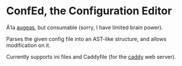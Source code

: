 # ConfEd, the Configuration Editor
Á'la [augeas](augeas.net), but consumable (sorry, I have limited brain power).

Parses the given config file into an AST-like structure, and allows modification on it.

Currently supports ini files and Caddyfile (for the [caddy](caddyserver.com) web server).
